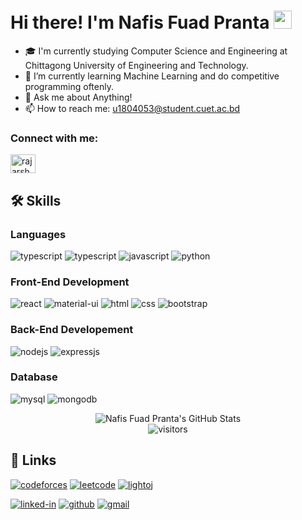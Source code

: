 # Hi there! I'm Nafis Fuad Pranta <img src="https://media.giphy.com/media/hvRJCLFzcasrR4ia7z/giphy.gif" width="29px" height="29px">

- 🎓 I'm currently studying Computer Science and Engineering at Chittagong University of Engineering and Technology.
- 🌱 I’m currently learning Machine Learning and do competitive programming oftenly.
- 💬 Ask me about Anything!
- 📫 How to reach me: u1804053@student.cuet.ac.bd


<h3 align="left">Connect with me:</h3>
<p align="left">
<a href="https://www.linkedin.com/in/nafis-fuad-pranta-462484146/" target="blank"><img align="center" src="https://raw.githubusercontent.com/rahuldkjain/github-profile-readme-generator/master/src/images/icons/Social/linked-in-alt.svg" alt="rajarshee-roy-01628a228" height="30" width="40" /></a>
</p>

## 🛠️ Skills

### Languages

![typescript](https://img.shields.io/badge/C-3178C6?style=for-the-badge&logo=C&logoColor=white)
![typescript](https://img.shields.io/badge/c++-3178C6?style=for-the-badge&logo=c++&logoColor=white)
![javascript](https://img.shields.io/badge/JavaScript-323330?style=for-the-badge&logo=javascript&logoColor=F7DF1E)
![python](https://img.shields.io/badge/Python-3776AB?style=for-the-badge&logo=python&logoColor=white)

### Front-End Development

![react](https://img.shields.io/badge/React-20232A?style=for-the-badge&logo=react&logoColor=61DAFB)
![material-ui](https://img.shields.io/badge/Material_UI-0081CB?style=for-the-badge&logo=mui&logoColor=white)
![html](https://img.shields.io/badge/HTML5-E34F26?style=for-the-badge&logo=html5&logoColor=white)
![css](https://img.shields.io/badge/CSS3-1572B6?style=for-the-badge&logo=css3&logoColor=white)
![bootstrap](https://img.shields.io/badge/Bootstrap-563D7C?style=for-the-badge&logo=bootstrap&logoColor=white)

### Back-End Developement

![nodejs](https://img.shields.io/badge/-Node.js-success?style=for-the-badge&logo=node.js)
![expressjs](https://img.shields.io/badge/-Express.js-grey?style=for-the-badge&logo=express)

### Database

![mysql](https://img.shields.io/badge/-My%20SQL-lightblue?style=for-the-badge&logo=mysql)
![mongodb](https://img.shields.io/badge/-MongoDB-darkgreen?style=for-the-badge&logo=mongodb)




<div align="center">
    <img src="https://github-readme-stats.vercel.app/api?username=nfpranta&theme=algolia&show_icons=true" alt="Nafis Fuad Pranta's GitHub Stats">
    <br />
    <img src="https://api.visitorbadge.io/api/visitors?path=https%3A%2F%2Fgithub.com%2Fnfpranta&label=VISITORS&labelColor=%23dce775&countColor=%232ccce4&style=flat&labelStyle=upper" alt="visitors">
</div>

## 🔗 Links

[![codeforces](https://img.shields.io/badge/Codeforces-red?style=for-the-badge&logo=codeforces)](https://codeforces.com/profile/NFPRANTA)
[![leetcode](https://img.shields.io/badge/Leetcode-black?style=for-the-badge&logo=leetcode)](https://leetcode.com/nfpranta/)
[![lightoj](https://img.shields.io/badge/Lightoj-darkviolet?style=for-the-badge&logo=laravel&logoColor=violet)](https://lightoj.com/user/nfpranta)

[![linked-in](https://img.shields.io/badge/Linked_In-0077B5?style=for-the-badge&logo=LinkedIn&logoColor=white)](https://www.linkedin.com/in/nafis-fuad-pranta-462484146/)
[![github](https://img.shields.io/badge/GitHub-000000?style=for-the-badge&logo=GitHub&logoColor=white)](https://github.com/nfpranta)
[![gmail](https://img.shields.io/badge/Gmail-D14836?style=for-the-badge&logo=Gmail&logoColor=white)](mailto:u1804053@student.cuet.ac.bd)
<!--
**nfpranta/nfpranta** is a ✨ _special_ ✨ repository because its `README.md` (this file) appears on your GitHub profile.

Here are some ideas to get you started:

- 🔭 I’m currently working on ...
- 🌱 I’m currently learning ...
- 👯 I’m looking to collaborate on ...
- 🤔 I’m looking for help with ...
- 💬 Ask me about ...
- 📫 How to reach me: ...
- 😄 Pronouns: ...
- ⚡ Fun fact: ...
-->
